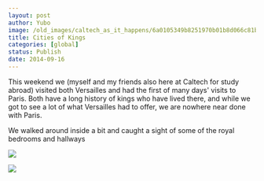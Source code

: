 ```yaml
---
layout: post
author: Yubo
image: /old_images/caltech_as_it_happens/6a0105349b8251970b01b8d066c81b970c.jpg
title: Cities of Kings 
categories: [global]
status: Publish
date: 2014-09-16
---
```


This weekend we (myself and my friends also here at Caltech for study abroad) visited both Versailles and had the first of many days' visits to Paris. Both have a long history of kings who have lived there, and while we got to see a lot of what Versailles had to offer, we are nowhere near done with Paris.

We walked around inside a bit and caught a sight of some of the royal bedrooms and hallways


![](/old_images/caltech_as_it_happens/6a0105349b8251970b01b7c6dcd4a0970b.jpg)

![](/old_images/caltech_as_it_happens/6a0105349b8251970b01b8d066c9c5970c.jpg)

